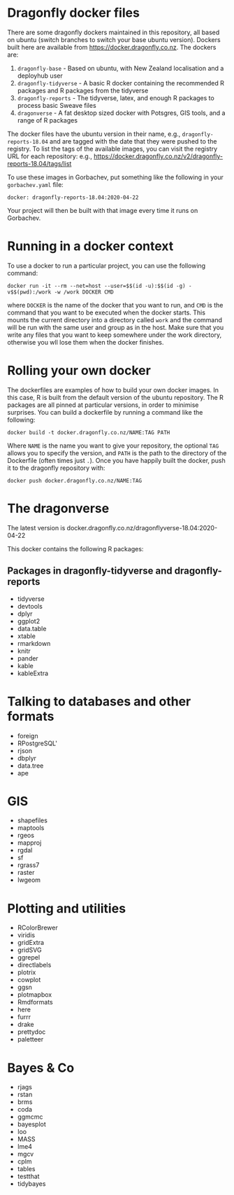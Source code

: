 # Dragonfly docker files

There are some dragonfly dockers maintained in this repository, all based on ubuntu (switch branches to switch
your base ubuntu version). Dockers built here are available from https://docker.dragonfly.co.nz. The dockers
are:

1. `dragonfly-base` - Based on ubuntu, with New Zealand localisation and a deployhub user 
2. `dragonfly-tidyverse` - A basic R docker containing the recommended R packages and 
    R packages from the tidyverse
3.  `dragonfly-reports` - The tidyverse, latex, and enough R packages to process basic 
    Sweave files
4.  `dragonverse` - A fat desktop sized docker with Potsgres, GIS tools, and a range of R packages

The docker files have the ubuntu version in their name,  e.g., `dragonfly-reports-18.04` and are tagged with the date 
that they were pushed to the registry. To list the tags of the available images, you can visit the 
registry URL for each repository: e.g., https://docker.dragonfly.co.nz/v2/dragonfly-reports-18.04/tags/list

To use these images in Gorbachev, put something like the following in your `gorbachev.yaml` file:
```
docker: dragonfly-reports-18.04:2020-04-22
```
Your project will then be built with that image every time it runs on Gorbachev.

# Running in a docker context

To use a docker to run a particular project, you can use the following command:

```
docker run -it --rm --net=host --user=$$(id -u):$$(id -g) -v$$(pwd):/work -w /work DOCKER CMD
```
where `DOCKER` is the name of the docker that you want to run, and `CMD` is the command that you want
to be executed when the docker starts. This mounts the current directory into a directory called
`work` and the command will be run with the same user and group as in the host. Make sure
that you write any files that you want to keep somewhere under the work directory, otherwise
you wll lose them when the docker finishes.

# Rolling your own docker

The dockerfiles are examples of how to build your own docker images.  In this case,
R is built from the default version of the ubuntu repository. The R packages
are all pinned at particular versions, in order to minimise surprises. You can build
a dockerfile by running a command like the following:
```
docker build -t docker.dragonfly.co.nz/NAME:TAG PATH
 ```

Where `NAME` is the name you want to give your repository, the optional `TAG` allows
you to specify the version, and `PATH` is the path to the directory of the Dockerfile
(often times just `.`). Once you have happily built the docker, push it to the
dragonfly repository with:

```
docker push docker.dragonfly.co.nz/NAME:TAG 
```

# The dragonverse

The latest version is docker.dragonfly.co.nz/dragonflyverse-18.04:2020-04-22

This docker contains the following R packages:

## Packages in dragonfly-tidyverse and dragonfly-reports
* tidyverse
* devtools
* dplyr
* ggplot2
* data.table
* xtable
* rmarkdown
* knitr
* pander
* kable
* kableExtra

# Talking to databases and other formats
* foreign
* RPostgreSQL'
* rjson
* dbplyr
* data.tree
* ape

# GIS
* shapefiles
* maptools
* rgeos
* mapproj
* rgdal
* sf
* rgrass7
* raster
* lwgeom

# Plotting and utilities
* RColorBrewer
* viridis
* gridExtra
* gridSVG
* ggrepel
* directlabels
* plotrix
* cowplot
* ggsn
* plotmapbox
* Rmdformats
* here
* furrr
* drake
* prettydoc
* paletteer

# Bayes & Co
* rjags
* rstan
* brms
* coda
* ggmcmc
* bayesplot
* loo
* MASS
* lme4
* mgcv
* cplm
* tables
* testthat
* tidybayes

